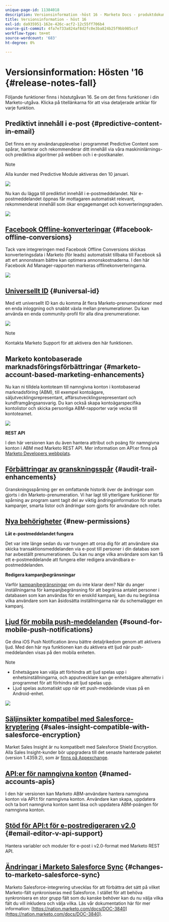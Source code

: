```yaml
---
unique-page-id: 11384018
description: Versionsinformation -höst 16 - Marketo Docs - produktdokumentation
title: Versionsinformation - höst 16
exl-id: da935951-162e-426c-acf2-12c55ff706b4
source-git-commit: 4fa7e733a824af8d2fc0e3ba824b25f9bb985ccf
workflow-type: tm+mt
source-wordcount: '683'
ht-degree: 0%

---
```


# Versionsinformation: Hösten &#39;16 {#release-notes-fall}

Följande funktioner finns i höstutgåvan 16. Se om det finns funktioner i din Marketo-utgåva. Klicka på titellänkarna för att visa detaljerade artiklar för varje funktion.

## Prediktivt innehåll i e-post {#predictive-content-in-email}

Det finns en ny användarupplevelse i programmet Predictive Content som spårar, hanterar och rekommenderar ditt innehåll via våra maskininlärnings- och prediktiva algoritmer på webben och i e-postkanaler.

>[!NOTE]
>
>Alla kunder med Predictive Module aktiveras den 10 januari.

![](assets/shafe.png)

Nu kan du lägga till prediktivt innehåll i e-postmeddelandet. När e-postmeddelandet öppnas får mottagaren automatiskt relevant, rekommenderat innehåll som ökar engagemanget och konverteringsgraden.

![](assets/predictive.png)

## [Facebook Offline-konverteringar](/help/marketo/product-docs/demand-generation/facebook/understanding-facebook-offline-conversions.md) {#facebook-offline-conversions}

Tack vare integreringen med Facebook Offline Conversions skickas konverteringsdata i Marketo (för leads) automatiskt tillbaka till Facebook så att ert annonsteam bättre kan optimera annonskostnaderna. I den här Facebook Ad Manager-rapporten markeras offlinekonverteringarna.

![](assets/facebook.png)

## [Universellt ID](/help/marketo/product-docs/administration/settings/using-a-universal-id-for-subscription-login.md) {#universal-id}

Med ett universellt ID kan du komma åt flera Marketo-prenumerationer med en enda inloggning och snabbt växla mellan prenumerationer. Du kan använda en enda community-profil för alla dina prenumerationer.

![](assets/image2016-11-3-15-3a10-3a16.png)

>[!NOTE]
>
>Kontakta Marketo Support för att aktivera den här funktionen.

## Marketo kontobaserade marknadsföringsförbättringar {#marketo-account-based-marketing-enhancements}

Nu kan ni tilldela kontoteam till namngivna konton i kontobaserad marknadsföring (ABM), till exempel kontoägare, säljutvecklingsrepresentant, affärsutvecklingsrepresentant och kundframgångsansvarig. Du kan också skapa kontoägarspecifika kontolistor och skicka personliga ABM-rapporter varje vecka till kontoteamet.

![](assets/account-team-11-15-16.png)

**REST API**

I den här versionen kan du även hantera attribut och poäng för namngivna konton i ABM med Marketo REST API. Mer information om API:er finns på [Marketo Developers webbplats](https://developers.marketo.com/rest-api/lead-database/named-accounts).

## [Förbättringar av granskningsspår](/help/marketo/product-docs/administration/audit-trail/change-details-in-audit-trail.md) {#audit-trail-enhancements}

Granskningsspårning ger en omfattande historik över de ändringar som gjorts i din Marketo-prenumeration. Vi har lagt till ytterligare funktioner för spårning av program samt tagit del av viktig ändringsinformation för smarta kampanjer, smarta listor och ändringar som gjorts för användare och roller.

## [Nya behörigheter](/help/marketo/product-docs/administration/users-and-roles/descriptions-of-role-permissions.md) {#new-permissions}

**Låt e-postmeddelandet fungera**

Det var inte länge sedan du var tvungen att oroa dig för att användare ska skicka transaktionsmeddelanden via e-post till personer i din databas som har avbeställt prenumerationen. Du kan nu ange vilka användare som kan få ett e-postmeddelande att fungera eller redigera användbara e-postmeddelanden.

**Redigera kampanjbegränsningar**

Varför [kampanjbegränsningar](/help/marketo/product-docs/administration/email-setup/enable-person-restrictions-for-smart-campaigns.md) om du inte klarar dem? När du anger inställningarna för kampanjbegränsning för att begränsa antalet personer i databasen som kan användas för en enskild kampanj, kan du nu begränsa vilka användare som kan åsidosätta inställningarna när du schemalägger en kampanj.

## [Ljud för mobila push-meddelanden](/help/marketo/product-docs/mobile-marketing/push-notifications/configure-mobile-push-notification.md) {#sound-for-mobile-push-notifications}

Ge dina iOS Push Notification ännu bättre detaljrikedom genom att aktivera ljud. Med den här nya funktionen kan du aktivera ett ljud när push-meddelanden visas på den mobila enheten.

>[!NOTE]
>
>* Enhetsägare kan välja att förhindra att ljud spelas upp i enhetsinställningarna, och apputvecklare kan ge enhetsägare alternativ i programmet för att förhindra att ljud spelas upp.
>* Ljud spelas automatiskt upp när ett push-meddelande visas på en Android-enhet.


![](assets/sound-for-push-notifications.png)

## [Säljinsikter kompatibel med Salesforce-kryptering](/help/marketo/product-docs/marketo-sales-insight/msi-for-salesforce/installation/install-marketo-sales-insight-package-in-salesforce-appexchange.md) {#sales-insight-compatible-with-salesforce-encryption}

Market Sales Insight är nu kompatibelt med Salesforce Shield Encryption. Alla Sales Insight-kunder bör uppgradera till det senaste hanterade paketet (version 1.4359.2), som är [finns på Appexchange](https://appexchange.salesforce.com/listingDetail?listingId=a0N30000001SVZmEAO).

## [API:er för namngivna konton](https://developers.marketo.com/rest-api/lead-database/named-accounts/) {#named-accounts-apis}

I den här versionen kan Marketo ABM-användare hantera namngivna konton via API:t för namngivna konton. Användare kan skapa, uppdatera och ta bort namngivna konton samt läsa och uppdatera ABM-poängen för namngivna konton.

## [Stöd för API:t för e-postredigeraren v2.0](https://developers.marketo.com/rest-api/assets/emails/) {#email-editor-v-api-support}

Hantera variabler och moduler för e-post i v2.0-format med Marketo REST API.

## [Ändringar i Marketo Salesforce Sync](https://nation.marketo.com/docs/DOC-3840) {#changes-to-marketo-salesforce-sync}

Marketo Salesforce-integrering utvecklas för att förbättra det sätt på vilket Marketo-fält synkroniseras med Salesforce. I stället för att behöva synkronisera en stor grupp fält som du kanske behöver kan du nu välja vilka fält du vill inkludera och välja vilka. Läs vår dokumentation här för mer information: [https://nation.marketo.com/docs/DOC-3840](https://nation.marketo.com/docs/DOC-3840).
